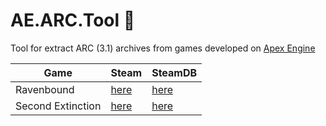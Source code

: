 # AE.ARC.Tool :see_no_evil:
Tool for extract ARC (3.1) archives from games developed on [Apex Engine](https://avalanchestudios.com/technology)

| Game   | Steam   | SteamDB   |
|---      |---    |---    |
| Ravenbound | [here](https://store.steampowered.com/app/1307660) | [here](https://steamdb.info/app/1307660)
| Second Extinction | [here](https://store.steampowered.com/app/1024380) | [here](https://steamdb.info/app/1024380)